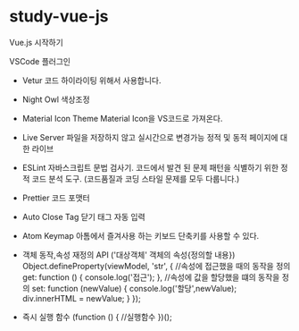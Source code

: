 # study-vue-js
Vue.js 시작하기

VSCode 플러그인 
- Vetur
코드 하이라이팅 위해서 사용합니다.

- Night Owl
색상조정

- Material Icon Theme
Material Icon을 VS코드로 가져온다.

- Live Server
파일을 저장하지 않고 실시간으로 변경가능
정적 및 동적 페이지에 대한 라이브

- ESLint
자바스크립트 문법 검사기.
코드에서 발견 된 문제 패턴을 식별하기 위한 정적 코드 분석 도구.
(코드품질과 코딩 스타일 문제를 모두 다룹니다.)

- Prettier
코드 포맷터

- Auto Close Tag
닫기 태그 자동 입력

- Atom Keymap
아톰에서 즐겨사용 하는 키보드 단축키를 사용할 수 있다.



- 객체 동작,속성 재정의 API ('대상객체' 객체의 속성{정의할 내용})
        Object.defineProperty(viewModel, 'str', {
            //속성에 접근했을 때의 동작을 정의
            get: function () {
                console.log('접근');
            },
            //속성에 값을 할당했을 떄의 동작을 정의
            set: function (newValue) {
                console.log('할당',newValue);
                div.innerHTML = newValue;
            }
        });

- 즉시 실행 함수 
(function () {
    //실행함수
})();